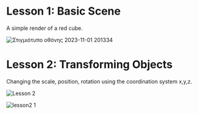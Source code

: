 <h1>Lesson 1: Basic Scene</h1>
A simple render of a red cube. 
<br>

![Στιγμιότυπο οθόνης 2023-11-01 201334](https://github.com/anaktas24/ThreeJs-stuff/assets/72883899/c99f36ad-5cab-4fe5-8788-6dce0021678c)


<h1>Lesson 2: Transforming Objects</h1>
Changing the scale, position, rotation using the coordination system x,y,z.<br>

![Lesson 2](https://github.com/anaktas24/ThreeJs-stuff/assets/72883899/713f32e6-438a-4676-8d8f-2460c9fa3be1)<br>

![lesson2 1](https://github.com/anaktas24/ThreeJs-stuff/assets/72883899/aaac6ee1-7032-4f37-9058-ab9b4dba5bff)
